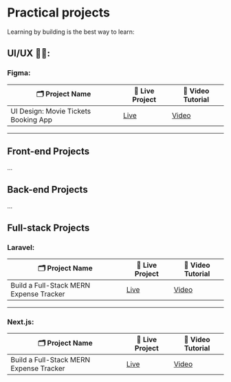 # Practical projects
Learning by building is the best way to learn:

## UI/UX 🧑‍🎨:
### Figma: 
| 🗂️ Project Name | 🔗 Live Project | 🎥 Video Tutorial |
| ---------------- | --------------- | ----------------- |
| UI Design: Movie Tickets Booking App | [Live](https://www.figma.com/design/TYRDZsYSEM8cY3dQzOv2hQ/Movie-Tickets-Booking-App?node-id=0-1&t=3Hh9TijRxH1BLnFh-1) | [ Video ](https://www.youtube.com/watch?v=Jo9yksmQRrk&list=PLwStLOWnW4dynv5J6mQGh-glcedsL-tq2) |
---
## Front-end Projects
...
## Back-end Projects
...
## Full-stack Projects
### Laravel:
| 🗂️ Project Name | 🔗 Live Project | 🎥 Video Tutorial |
| ---------------- | --------------- | ----------------- |
| Build a Full-Stack MERN Expense Tracker | [Live](#) | [ Video ](https://www.youtube.com/watch?v=PQnbtnsYUho) |




---
### Next.js:
| 🗂️ Project Name | 🔗 Live Project | 🎥 Video Tutorial |
| ---------------- | --------------- | ----------------- |
| Build a Full-Stack MERN Expense Tracker | [Live](#) | [ Video ](https://www.youtube.com/watch?v=PQnbtnsYUho) |
